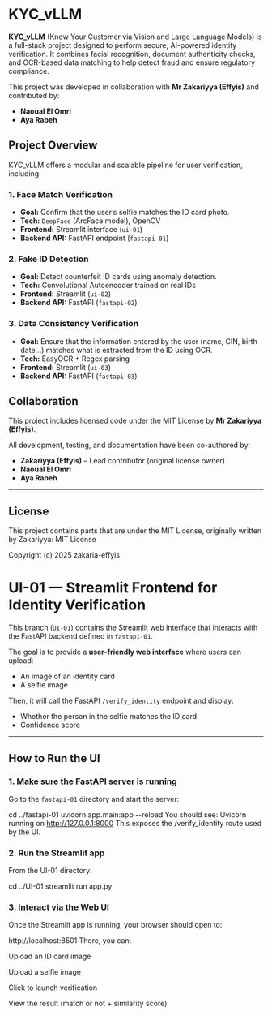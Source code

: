 # KYC_vLLM


**KYC_vLLM** (Know Your Customer via Vision and Large Language Models) is a full-stack project designed to perform secure, AI-powered identity verification. It combines facial recognition, document authenticity checks, and OCR-based data matching to help detect fraud and ensure regulatory compliance.

This project was developed in collaboration with **Mr Zakariyya (Effyis)** and contributed by:


- **Naoual El Omri**
- **Aya Rabeh**



## Project Overview

KYC_vLLM offers a modular and scalable pipeline for user verification, including:

### 1. Face Match Verification
- **Goal:** Confirm that the user’s selfie matches the ID card photo.
- **Tech:** `DeepFace` (ArcFace model), OpenCV
- **Frontend:** Streamlit interface (`ui-01`)
- **Backend API:** FastAPI endpoint (`fastapi-01`)

### 2. Fake ID Detection
- **Goal:** Detect counterfeit ID cards using anomaly detection.
- **Tech:** Convolutional Autoencoder trained on real IDs
- **Frontend:** Streamlit (`ui-02`)
- **Backend API:** FastAPI (`fastapi-02`)

### 3. Data Consistency Verification
- **Goal:** Ensure that the information entered by the user (name, CIN, birth date...) matches what is extracted from the ID using OCR.
- **Tech:** EasyOCR + Regex parsing
- **Frontend:** Streamlit (`ui-03`)
- **Backend API:** FastAPI (`fastapi-03`)

## Collaboration

This project includes licensed code under the MIT License by **Mr Zakariyya (Effyis)**.

All development, testing, and documentation have been co-authored by:

- **Zakariyya (Effyis)** – Lead contributor (original license owner)
- **Naoual El Omri**
- **Aya Rabeh**

---

## License

This project contains parts that are under the MIT License, originally written by Zakariyya:
MIT License

Copyright (c) 2025 zakaria-effyis

#  UI-01 — Streamlit Frontend for Identity Verification

This branch (`UI-01`) contains the Streamlit web interface that interacts with the FastAPI backend defined in `fastapi-01`.

The goal is to provide a **user-friendly web interface** where users can upload:
- An image of an identity card
- A selfie image

Then, it will call the FastAPI `/verify_identity` endpoint and display:
- Whether the person in the selfie matches the ID card
-  Confidence score

---

##  How to Run the UI

### 1. Make sure the FastAPI server is running

Go to the `fastapi-01` directory and start the server:


cd ../fastapi-01
uvicorn app.main:app --reload
You should see:
Uvicorn running on http://127.0.0.1:8000
This exposes the /verify_identity route used by the UI.

### 2. Run the Streamlit app
From the UI-01 directory:

cd ../UI-01
streamlit run app.py
### 3. Interact via the Web UI
Once the Streamlit app is running, your browser should open to:

http://localhost:8501
There, you can:

Upload an ID card image  


Upload a selfie image  


Click  to launch verification  


View the result (match or not + similarity score)
